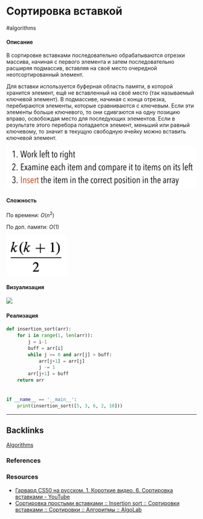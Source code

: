 # Сортировка вставкой
#algorithms 

#### Описание
В сортировке вставками последовательно обрабатываются отрезки массива, начиная с первого элемента и затем последовательно расширяя подмассив, вставляя на своё место очередной неотсортированный элемент.

Для вставки используется буферная область памяти, в которой хранится элемент, ещё не вставленный на своё место (так называемый ключевой элемент). В подмассиве, начиная с конца отрезка, перебираются элементы, которые сравниваются с ключевым. Если эти элементы больше ключевого, то они сдивгаются на одну позицию вправо, освобождая место для последующих элементов. Если в результате этого перебора попадается элемент, меньший или равный ключевому, то значит в текущую свободную ячейку можно вставить ключевой элемент.

![](Static/Pasted%20image%2020220708143427.png)

#### Сложность
По времени:
$O(n^2)$

По доп. памяти:
$O(1)$

![](Static/Pasted%20image%2020220708143440.png)


#### Визуализация

![](https://habrastorage.org/webt/x4/nz/uu/x4nzuuiuosxzaj2y88ewj-vu9zo.gif)

#### Реализация

```python
def insertion_sort(arr):
    for i in range(1, len(arr)):
        j = i-1
        buff = arr[i]
        while j >= 0 and arr[j] > buff:
            arr[j+1] = arr[j]
            j -= 1
        arr[j+1] = buff
    return arr


if __name__ == '__main__':
    print(insertion_sort([5, 3, 6, 2, 10]))
```

---
## Backlinks
[Algorithms](../Algorithms.md)

### References

### Resources
- [Гарвард CS50 на русском. 1. Короткие видео. 6. Сортировка вставками - YouTube](https://www.youtube.com/watch?v=SIrdTFF8-4s)
- [Сортировка простыми вставками :: Insertion sort :: Сортировки вставками :: Сортировки :: Алгоритмы :: AlgoLab](http://algolab.valemak.com/heap/insertion-simple)



